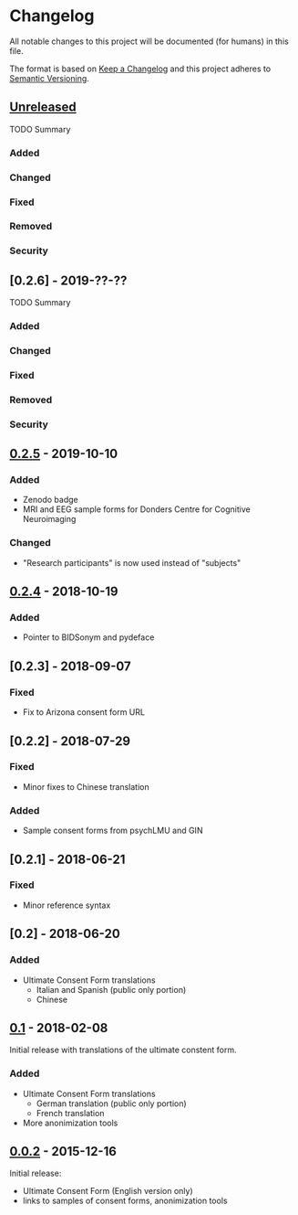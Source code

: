 # Changelog
All notable changes to this project will be documented (for humans) in this file.

The format is based on [Keep a Changelog](http://keepachangelog.com/en/1.0.0/)
and this project adheres to [Semantic Versioning](http://semver.org/spec/v2.0.0.html).

## [Unreleased]

TODO Summary

### Added
### Changed
### Fixed
### Removed
### Security

## [0.2.6] - 2019-??-??

TODO Summary

### Added
### Changed
### Fixed
### Removed
### Security

## [0.2.5] - 2019-10-10
### Added
- Zenodo badge
- MRI and EEG sample forms for Donders Centre for Cognitive
  Neuroimaging
### Changed
- "Research participants" is now used instead of "subjects"

## [0.2.4] - 2018-10-19
### Added
- Pointer to BIDSonym and pydeface

## [0.2.3] - 2018-09-07
### Fixed
- Fix to Arizona consent form URL

## [0.2.2] - 2018-07-29
### Fixed
- Minor fixes to Chinese translation
### Added
- Sample consent forms from psychLMU and GIN


## [0.2.1] - 2018-06-21
### Fixed
- Minor reference syntax

## [0.2] - 2018-06-20

### Added
- Ultimate Consent Form translations
  - Italian and Spanish (public only portion)
  - Chinese

## [0.1] - 2018-02-08

Initial release with translations of the ultimate constent form.

### Added
- Ultimate Consent Form translations
  - German translation (public only portion)
  - French translation
- More anonimization tools

## [0.0.2] - 2015-12-16

Initial release:
- Ultimate Consent Form (English version only)
- links to samples of consent forms, anonimization tools

[Unreleased]: https://github.com/datalad/datalad/open-brain-consent/compare/0.1...HEAD
[0.1]: https://github.com/datalad/open-brain-consent/commits/0.1
[0.0.2]: https://github.com/datalad/open-brain-consent/commits/0.0.2
[0.2.4]: https://github.com/datalad/open-brain-consent/commits/0.2.4
[0.2.5]: https://github.com/datalad/open-brain-consent/commits/0.2.5
